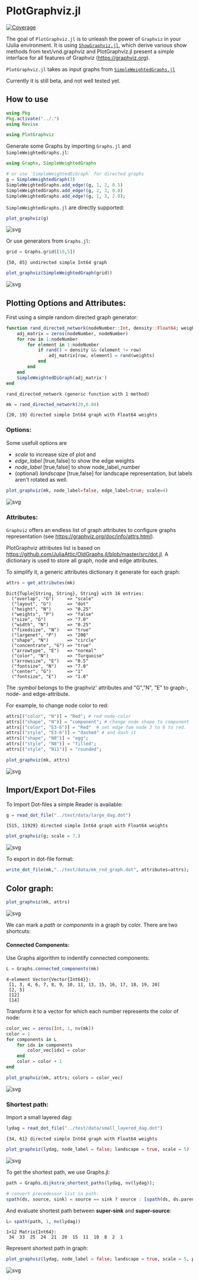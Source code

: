 # PlotGraphviz.jl

[![Coverage](https://codecov.io/gh/tragisch/PlotGraphviz.jl/branch/master/graph/badge.svg)](https://codecov.io/gh/tragisch/PlotGraphviz.jl)

The goal of `PlotGraphviz.jl` is to unleash the power of  `Graphviz` in your IJulia environment. It is using [`ShowGraphviz.jl`](https://github.com/tkf/ShowGraphviz.jl), which derive various show methods from text/vnd.graphviz and PlotGraphviz.jl present a simple interface for all features of Graphviz (https://graphviz.org).

`PlotGraphviz.jl` takes as input graphs from [`SimpleWeightedGraphs.jl`](https://github.com/JuliaGraphs/SimpleWeightedGraphs.jl)

Currently it is still beta, and not well tested yet.

## How to use


```julia
using Pkg
Pkg.activate("../.")
using Revise

using PlotGraphviz
```

Generate some Graphs by importing `Graphs.jl` and `SimpleWeightedGraphs.jl`:


```julia
using Graphs, SimpleWeightedGraphs
```


```julia
# or use `SimpleWeightedDiGraph` for directed graphs
g = SimpleWeightedGraph(3)  
SimpleWeightedGraphs.add_edge!(g, 1, 2, 0.5)
SimpleWeightedGraphs.add_edge!(g, 2, 3, 0.8)
SimpleWeightedGraphs.add_edge!(g, 1, 3, 2.0);
```

`SimpleWeightedGraphs.jl` are directly supported:


```julia
plot_graphviz(g)
```




    
![svg](docs/README_files/README_8_0.svg)
    



Or use generators from `Graphs.jl`:


```julia
grid = Graphs.grid([10,5])
```




    {50, 85} undirected simple Int64 graph




```julia
plot_graphviz(SimpleWeightedGraph(grid))
```




    
![svg](docs/README_files/README_11_0.svg)
    



## Plotting Options and Attributes:

First using a simple random directed graph generator:


```julia
function rand_directed_network(nodeNumber::Int, density::Float64; weights = 1:10)
    adj_matrix = zeros(nodeNumber, nodeNumber)
    for row in 1:nodeNumber
        for element in 1:nodeNumber
            if rand() < density && (element != row)
                adj_matrix[row, element] = rand(weights)
            end
        end
    end
    SimpleWeightedDiGraph(adj_matrix')
end
```




    rand_directed_network (generic function with 1 method)




```julia
mk = rand_directed_network(20,0.04)
```




    {20, 19} directed simple Int64 graph with Float64 weights



### Options:

Some usefull options are 
- *scale* to increase size of plot and 
- *edge_label* [true,false] to show the edge weights
- *node_label* [true,false] to show node_label_number
- (optional) *landscape* [true,false] for landscape representation, but labels aren't rotated as well.


```julia
plot_graphviz(mk, node_label=false, edge_label=true; scale=4)
```




    
![svg](docs/README_files/README_18_0.svg)
    



### Attributes:

`Graphviz` offers an endless list of graph attributes to configure graphs representation (see https://graphviz.org/doc/info/attrs.html).

PlotGraphviz attributes list is based on https://github.com/JuliaAttic/OldGraphs.jl/blob/master/src/dot.jl. A dictionary is used to store all graph, node and edge attributes.

To simplify it, a generic attributes dictionary it generate for each graph:


```julia
attrs = get_attributes(mk)
```




    Dict{Tuple{String, String}, String} with 16 entries:
      ("overlap", "G")     => "scale"
      ("layout", "G")      => "dot"
      ("height", "N")      => "0.25"
      ("weights", "P")     => "false"
      ("size", "G")        => "7.0"
      ("width", "N")       => "0.25"
      ("fixedsize", "N")   => "true"
      ("largenet", "P")    => "200"
      ("shape", "N")       => "circle"
      ("concentrate", "G") => "true"
      ("arrowtype", "E")   => "normal"
      ("color", "N")       => "Turquoise"
      ("arrowsize", "E")   => "0.5"
      ("fontsize", "N")    => "7.0"
      ("center", "G")      => "1"
      ("fontsize", "E")    => "1.0"



The *:symbol* belongs to the graphviz' attributes and "G","N", "E" to graph-, node- and edge-attribute. 

For example, to change node color to red:


```julia
attrs[("color", "N")] = "Red"; # red node-color
attrs[("shape", "N")] = "component"; # change node shape to component
attrs[("color", "E3-6")] = "Red"  # set edge fom node 3 to 6 to red.
attrs[("style", "E3-6")] = "dashed" # and dash it
attrs[("shape", "N8")] = "egg";
attrs[("style", "N8")] = "filled";
attrs[("style", "N11")] = "rounded";
```


```julia
plot_graphviz(mk, attrs)
```




    
![svg](docs/README_files/README_25_0.svg)
    



## Import/Export Dot-Files

To Import Dot-files a simple Reader is available:


```julia
g = read_dot_file("../test/data/large_dag.dot")
```




    {515, 11929} directed simple Int64 graph with Float64 weights




```julia
plot_graphviz(g; scale = 7.)
```




    
![svg](docs/README_files/README_29_0.svg)
    



To export in dot-file format:


```julia
write_dot_file(mk,"../test/data/mk_rnd_graph.dot", attributes=attrs);
```

## Color graph:


```julia
plot_graphviz(mk, attrs)
```




    
![svg](docs/README_files/README_33_0.svg)
    



We can mark a *path* or *components* in a graph by color. There are two shortcuts:

#### Connected Components:

Use Graphs algorithm to indentify connected components:


```julia
L = Graphs.connected_components(mk)
```




    4-element Vector{Vector{Int64}}:
     [1, 3, 4, 6, 7, 8, 9, 10, 11, 13, 15, 16, 17, 18, 19, 20]
     [2, 5]
     [12]
     [14]



Transform it to a vector for which each number represents the color of node:


```julia
color_vec = zeros(Int, 1, nv(mk))
color = 1
for components in L
    for idx in components
        color_vec[idx] = color
    end
    color = color + 1
end
```


```julia
plot_graphviz(mk, attrs; colors = color_vec)
```




    
![svg](docs/README_files/README_40_0.svg)
    



### Shortest path:

Import a small layered dag:


```julia
lydag = read_dot_file("../test/data/small_layered_dag.dot") 
```




    {34, 61} directed simple Int64 graph with Float64 weights




```julia
plot_graphviz(lydag, node_label = false; landscape = true, scale = 5)
```




    
![svg](docs/README_files/README_44_0.svg)
    



To get the shortest path, we use Graphs.jl:


```julia
path = Graphs.dijkstra_shortest_paths(lydag, nv(lydag));
```


```julia
# convert precedessor list in path:
spath(ds, source, sink) = source == sink ? source : [spath(ds, ds.parents[source], sink) source];
```

And evaluate shortest path between **super-sink** and **super-source**:


```julia
L= spath(path, 1, nv(lydag))
```




    1×12 Matrix{Int64}:
     34  33  25  24  21  20  15  11  10  8  2  1



Represent shortest path in graph:


```julia
plot_graphviz(lydag, node_label = false; landscape = true, scale = 5, path = L)
```




    
![svg](docs/README_files/README_51_0.svg)
    




```julia

```
